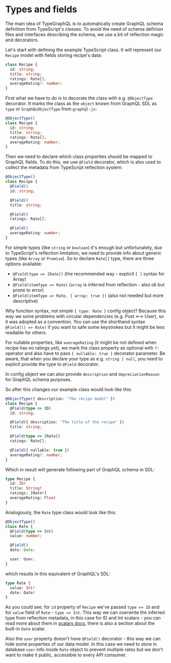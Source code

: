 # Types and fields
The main idea of TypeGraphQL is to automatically create GraphQL schema definition from TypeScript's classes. To avoid the need of schema definion files and interfaces describing the schema, we use a bit of reflection magic and decorators.

Let's start with defining the example TypeScript class. It will represent our `Recipe` model with fields storing recipe's data:
```ts
class Recipe {
  id: string;
  title: string;
  ratings: Rate[];
  averageRating?: number;
}
```

First what we have to do is to decorate the class with e.g. `@ObjectType` decorator. It marks the class as the `object` known from GraphQL SDL as `type` or `GraphQLObjectType` from `graphql-js`:
```ts
@ObjectType()
class Recipe {
  id: string;
  title: string;
  ratings: Rate[];
  averageRating: number;
}
```

Then we need to declare which class properties should be mapped to GraphQL fields.
To do this, we use `@Field` decorator, which is also used to collect the metadata from TypeScript reflection system:
```ts
@ObjectType()
class Recipe {
  @Field()
  id: string;

  @Field()
  title: string;

  @Field()
  ratings: Rate[];

  @Field()
  averageRating: number;
}
```

For simple types (like `string` or `boolean`) it's enough but unfortunately, due to TypeScript's reflection limitation, we need to provide info about generic types (like `Array` or `Promise`). So to declare `Rate[]` type, there are three options available:
- `@Field(type => [Rate])` (the recommended way - explicit `[ ]` syntax for Array)
- `@Field(itemType => Rate)` (`array` is inferred from reflection - also ok but prone to error)
- `@Field(itemType => Rate, { array: true })` (also not needed but more descriptive)

Why function syntax, not simple `{ type: Rate }` config object? Because this way we solve problems with circular dependencies (e.g. Post <--> User), so it was adopted as a convention. You can use the shorthand syntax `@Field(() => Rate)` if you want to safe some keystrokes but it might be less readable for others.

For nullable properties, like `averageRating` (it might be not defined when recipe has no ratings yet), we mark the class property as optional with `?:` operator and also have to pass `{ nullable: true }` decorator parameter. Be aware, that when you declare your type as e.g. `string | null`, you need to explicit provide the type to `@Field` decorator.

In config object we can also provide `description` and `depreciationReason` for GraphQL schema purposes.

So after this changes our example class would look like this:
```ts
@ObjectType({ description: "The recipe model" })
class Recipe {
  @Field(type => ID)
  id: string;

  @Field({ description: "The title of the recipe" })
  title: string;

  @Field(type => [Rate])
  ratings: Rate[];

  @Field({ nullable: true })
  averageRating?: number;
}
```

Which in result will generate following part of GraphQL schema in SDL:
```graphql
type Recipe {
  id: ID!
  title: String!
  ratings: [Rate!]
  averageRating: Float
}
```

Analogously, the `Rate` type class would look like this:
```ts
@ObjectType()
class Rate {
  @Field(type => Int)
  value: number;

  @Field()
  date: Date;

  user: User;
}
```
which results in this equivalent of GraphQL's SDL:
```graphql
type Rate {
  value: Int!
  date: Date!
}
```

As you could see, for `id` property of `Recipe` we've passed `type => ID` and for `value` field of `Rate` - `type => Int`. This way we can overwrite the inferred type from reflection metadata, in this case for ID and Int scalars - you can read more about them in [scalars docs](./scalars.md), there is also a section about the built-in `Date` scalar. 

Also the `user` property doesn't have `@Field()` decorator - this way we can hide some properties of our data model. In this case we need to store in database `user` info inside `Rate` object to prevent multiple rates but we don't want to make it public, accessible to every API consumer.

